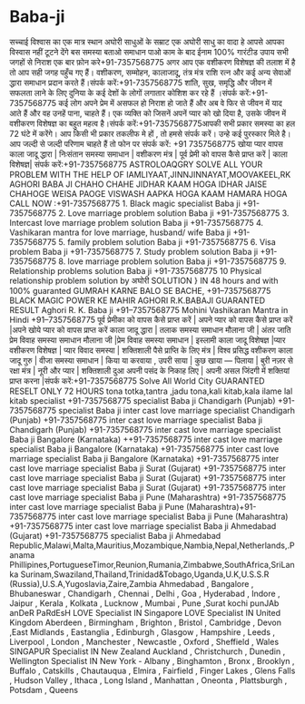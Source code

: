 # Baba-ji
सच्चाई विश्वास का एक मात्र स्थान अघोरी साधुओं के सम्राट एक अघोरी साधु का वादा हे आपसे आपका विस्वास नहीं टूटने देंगे बस समस्या बताओ समाधान पाओ काम के बाद ईनाम 100% गारंटीड उपाय सभी जगहों से निराश एक बार फ़ोन करे+91-7357568775  अगर आप एक वशीकरण विशेषज्ञ की तलाश में है तो आप सही जगह पहुँच गए हैं। वशीकरण, सम्मोहन, कालाजादू, तंत्र मंत्र राशि रत्न और कई अन्य सेवाओं द्धारा समाधान प्रदान करते हैं।संपर्क करें:+91-7357568775 शांति, सुख, समृद्धि और जीवन में सफलता लाने के लिए दुनिया के कई देशों के लोगों लगातार कोशिश कर रहे हैं ।संपर्क करें:+91-7357568775 कई लोग अपने प्रेम में असफल हो निराश हो जाते हैं और अब वे फिर से जीवन में याद आते हैं और वह उनहें पाना, चाहते हैं। एक व्यक्ति को जिसनें अपनें प्यार को खो दिया है, उसके जीवन में वशीकरण विशेषज्ञ का बहुत महत्व है।संपर्क करें:+91-7357568775आपकी सभी प्रकार समस्या का हल 72 घंटे में करेंगे। आप किसी भी प्रकार तकलीफ मे हों , तो हमसे संपर्क करें। उन्हे कई पुरस्कार मिले है। आप जल्दी से जल्दी परिणाम चाहते हैं तो फोन पर संपर्क करें: +91 7357568775 खोया प्यार वापस काला जादू द्धारा | निःसंतान समस्या समाधान | वशीकरण मंत्र | पूर्व प्रेमी को वापस कैसे प्राप्त करें | काला विशेषज्ञ| संपर्क करें:+91-7357568775 ASTROLOAQGRY SOLVE ALL YOUR PROBLEM WITH THE HELP OF IAMLIYAAT,JINNJINNAYAT,MOOVAKEEL,RK AGHORI BABA JI CHAHO CHAHE JIDHAR KAAM HOGA IDHAR JAISE CHAHOGE WEISA PAOGE VISWASH AAPKA HOGA KAAM HAMARA HOGA CALL NOW :+91-7357568775 1. Black magic specialist Baba ji +91-7357568775 2. Love marriage problem solution Baba ji +91-7357568775 3. Intercast love marriage problem solution Baba ji +91-7357568775 4. Vashikaran mantra for love marriage, husband/ wife Baba ji +91-7357568775 5. family problem solution Baba ji +91-7357568775 6. Visa problem Baba ji +91-7357568775 7. Study problem solution Baba ji +91-7357568775 8. love marriage problem solution Baba ji +91-7357568775 9. Relationship problems solution Baba ji +91-7357568775 10 Physical relationship problem solution by अघोरी  SOLUTION } IN 48 hours and with 100% guaranted GUMRAH KARNE BALO SE BACHE, +91–7357568775 BLACK MAGIC POWER KE MAHIR AGHORI R.K.BABAJI  GUARANTED RESULT Aghori R. K. Baba ji +91–7357568775 Mohini Vashikaran Mantra in Hindi +91–7357568775 पूर्व प्रेमीका को वापस कैसे प्राप्त करें | अपने प्यार को वापस कैसे प्राप्त करें |अपने खोये प्यार को वापस प्राप्त करें काला जादू द्धारा | तलाक समस्या समाधान मौलाना जी | अंतर जाति प्रेम विवाह समस्या समाधान मौलाना जी |प्रेम विवाह समस्या समाधान | इस्लामी काला जादू विशेषज्ञ |प्यार वशीकरण विशेषज्ञ | प्यार विवाद समस्या | शक्तिशाली पैसे प्राप्ति के लिए मंत्र | विश्व प्रसिद्ध वशीकरण काला जादू गुरु | वीजा समस्या समाधान | किया या करवाया , उपरी साया | कुछ खाया — पिलाया | बुरी नज़र से रक्षा मंत्र | नूरी और प्यार | शक्तिशाली दुआ अपनी पसंद के निकाह लिए | अपनी असल जिंदगी में शक्तियां प्राप्त करना |संपर्क करें:+91-7357568775 Solve All World City GUARANTED RESELT ONLY 72 HOURS tona totka,tantra ,jadu tona,kali kitab,kala ilame lal kitab specialist +91-7357568775 specialist Baba ji Chandigarh (Punjab) +91-7357568775 specialist Baba ji inter cast love marriage specialist Chandigarh (Punjab) +91-7357568775 inter cast love marriage specialist Baba ji Chandigarh (Punjab) +91-7357568775 inter cast love marriage specialist Baba ji Bangalore (Karnataka) ++91-7357568775 inter cast love marriage specialist Baba ji Bangalore (Karnataka) +91-7357568775 inter cast love marriage specialist Baba ji Bangalore (Karnataka) +91-7357568775 inter cast love marriage specialist Baba ji Surat (Gujarat) +91-7357568775 inter cast love marriage specialist Baba ji Surat (Gujarat) +91-7357568775 inter cast love marriage specialist Baba ji Surat (Gujarat) +91-7357568775 inter cast love marriage specialist Baba ji Pune (Maharashtra) +91-7357568775 inter cast love marriage specialist Baba ji Pune (Maharashtra)+91-7357568775 inter cast love marriage specialist Baba ji Pune (Maharashtra) +91-7357568775 inter cast love marriage specialist Baba ji Ahmedabad (Gujarat) +91-7357568775 specialist Baba ji Ahmedabad  Republic,Malawi,Malta,Mauritius,Mozambique,Nambia,Nepal,Netherlands,.Panama Phillipines,PortugueseTimor,Reunion,Rumania,Zimbabwe,SouthAfrica,SriLanka Surinam,Swaziland,Thailand,Trinidad&amp;Tobago,Uganda,U.K,U.S.S.R (Russia),U.S.A,Yugoslavia,Zaire,Zambia Ahmedabad , Bangalore , Bhubaneswar , Chandigarh , Chennai , Delhi , Goa , Hyderabad , Indore , Jaipur , Kerala , Kolkata , Lucknow , Mumbai , Pune ,Surat kochi punJAb anDeR PaRdEsH LOVE Specialist IN Singapore LOVE Specialist IN United Kingdom Aberdeen , Birmingham , Brighton , Bristol , Cambridge , Devon ,East Midlands , Eastanglia , Edinburgh , Glasgow , Hampshire , Leeds , Liverpool , London , Manchester , Newcastle , Oxford , Sheffield , Wales SINGAPUR Specialist IN New Zealand Auckland , Christchurch , Dunedin , Wellington Specialist IN New York - Albany , Binghamton , Bronx , Brooklyn , Buffalo , Catskills , Chautauqua , Elmira , Fairfield , Finger Lakes , Glens Falls , Hudson Valley , Ithaca , Long Island , Manhattan , Oneonta , Plattsburgh , Potsdam , Queens
